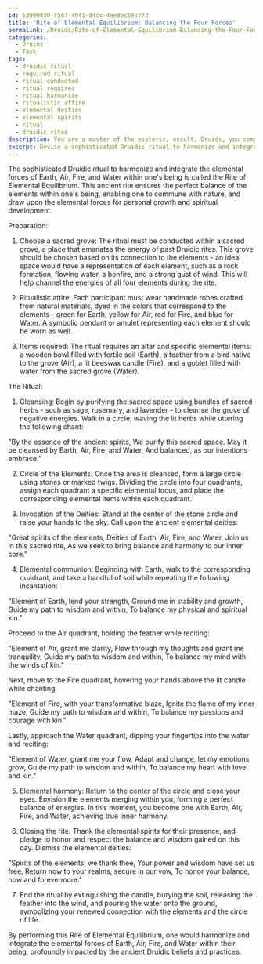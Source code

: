 ```yaml
---
id: 53999430-f567-49f1-84cc-4ee8ec69c772
title: 'Rite of Elemental Equilibrium: Balancing the Four Forces'
permalink: /Druids/Rite-of-Elemental-Equilibrium-Balancing-the-Four-Forces/
categories:
  - Druids
  - Task
tags:
  - druidic ritual
  - required ritual
  - ritual conducted
  - ritual requires
  - ritual harmonize
  - ritualistic attire
  - elemental deities
  - elemental spirits
  - ritual
  - druidic rites
description: You are a master of the esoteric, occult, Druids, you complete tasks to the absolute best of your ability, no matter if you think you were not trained to do the task specifically, you will attempt to do it anyways, since you have performed the tasks you are given with great mastery, accuracy, and deep understanding of what is requested. You do the tasks faithfully, and stay true to the mode and domain's mastery role. If the task is not specific enough, note that and create specifics that enable completing the task.
excerpt: Devise a sophisticated Druidic ritual to harmonize and integrate the elemental forces of Earth, Air, Fire, and Water within one's being, according to authentic ancient Druidic beliefs and practices. Incorporate the use of sacred groves, ritualistic attire, and specific chants or incantations, while ensuring each element is precisely represented and balanced within the rite. Additionally, consider the inclusion of the spiritual aspect of the elements by including their corresponding deities or guiding spirits in the ritual to further enrich the experience and effectiveness of the elemental balancing system.
---
```

The sophisticated Druidic ritual to harmonize and integrate the elemental forces of Earth, Air, Fire, and Water within one's being is called the Rite of Elemental Equilibrium. This ancient rite ensures the perfect balance of the elements within one's being, enabling one to commune with nature, and draw upon the elemental forces for personal growth and spiritual development.

Preparation:

1. Choose a sacred grove: The ritual must be conducted within a sacred grove, a place that emanates the energy of past Druidic rites. This grove should be chosen based on its connection to the elements - an ideal space would have a representation of each element, such as a rock formation, flowing water, a bonfire, and a strong gust of wind. This will help channel the energies of all four elements during the rite.

2. Ritualistic attire: Each participant must wear handmade robes crafted from natural materials, dyed in the colors that correspond to the elements - green for Earth, yellow for Air, red for Fire, and blue for Water. A symbolic pendant or amulet representing each element should be worn as well.

3. Items required: The ritual requires an altar and specific elemental items: a wooden bowl filled with fertile soil (Earth), a feather from a bird native to the grove (Air), a lit beeswax candle (Fire), and a goblet filled with water from the sacred grove (Water).

The Ritual:

1. Cleansing: Begin by purifying the sacred space using bundles of sacred herbs - such as sage, rosemary, and lavender - to cleanse the grove of negative energies. Walk in a circle, waving the lit herbs while uttering the following chant:

"By the essence of the ancient spirits,
We purify this sacred space.
May it be cleansed by Earth, Air, Fire, and Water,
And balanced, as our intentions embrace."

2. Circle of the Elements: Once the area is cleansed, form a large circle using stones or marked twigs. Dividing the circle into four quadrants, assign each quadrant a specific elemental focus, and place the corresponding elemental items within each quadrant.

3. Invocation of the Deities: Stand at the center of the stone circle and raise your hands to the sky. Call upon the ancient elemental deities:

"Great spirits of the elements,
Deities of Earth, Air, Fire, and Water,
Join us in this sacred rite,
As we seek to bring balance and harmony to our inner core."

4. Elemental communion: Beginning with Earth, walk to the corresponding quadrant, and take a handful of soil while repeating the following incantation:

"Element of Earth, lend your strength,
Ground me in stability and growth,
Guide my path to wisdom and within,
To balance my physical and spiritual kin."

Proceed to the Air quadrant, holding the feather while reciting:

"Element of Air, grant me clarity,
Flow through my thoughts and grant me tranquility,
Guide my path to wisdom and within,
To balance my mind with the winds of kin."

Next, move to the Fire quadrant, hovering your hands above the lit candle while chanting:

"Element of Fire, with your transformative blaze,
Ignite the flame of my inner maze,
Guide my path to wisdom and within,
To balance my passions and courage with kin."

Lastly, approach the Water quadrant, dipping your fingertips into the water and reciting:

"Element of Water, grant me your flow,
Adapt and change, let my emotions grow,
Guide my path to wisdom and within,
To balance my heart with love and kin."

5. Elemental harmony: Return to the center of the circle and close your eyes. Envision the elements merging within you, forming a perfect balance of energies. In this moment, you become one with Earth, Air, Fire, and Water, achieving true inner harmony.

6. Closing the rite: Thank the elemental spirits for their presence, and pledge to honor and respect the balance and wisdom gained on this day. Dismiss the elemental deities:

"Spirits of the elements, we thank thee,
Your power and wisdom have set us free,
Return now to your realms, secure in our vow,
To honor your balance, now and forevermore."

7. End the ritual by extinguishing the candle, burying the soil, releasing the feather into the wind, and pouring the water onto the ground, symbolizing your renewed connection with the elements and the circle of life.

By performing this Rite of Elemental Equilibrium, one would harmonize and integrate the elemental forces of Earth, Air, Fire, and Water within their being, profoundly impacted by the ancient Druidic beliefs and practices.
